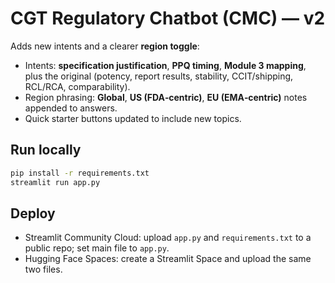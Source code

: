 
# CGT Regulatory Chatbot (CMC) — v2

Adds new intents and a clearer **region toggle**:
- Intents: **specification justification**, **PPQ timing**, **Module 3 mapping**, plus the original (potency, report results, stability, CCIT/shipping, RCL/RCA, comparability).
- Region phrasing: **Global**, **US (FDA‑centric)**, **EU (EMA‑centric)** notes appended to answers.
- Quick starter buttons updated to include new topics.

## Run locally
```bash
pip install -r requirements.txt
streamlit run app.py
```

## Deploy
- Streamlit Community Cloud: upload `app.py` and `requirements.txt` to a public repo; set main file to `app.py`.
- Hugging Face Spaces: create a Streamlit Space and upload the same two files.
